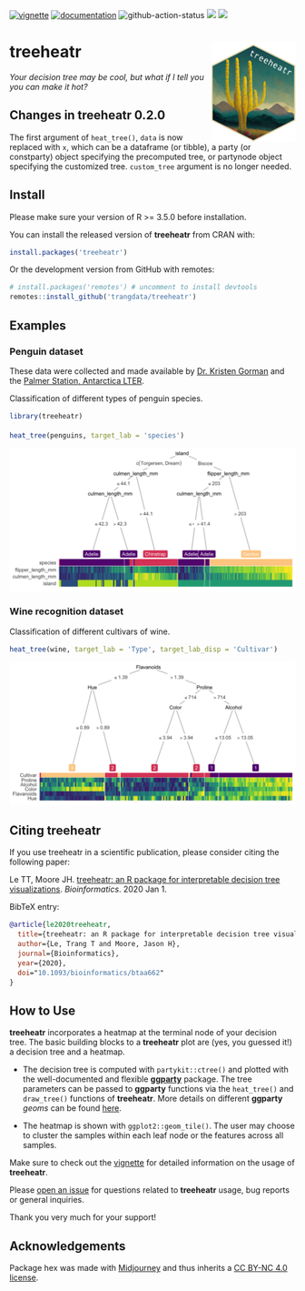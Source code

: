 
[![vignette](https://img.shields.io/badge/-Vignette-green?logo=spinnaker)](https://trangdata.github.io/treeheatr/articles/explore.html)
[![documentation](https://img.shields.io/badge/-Documentation-purple?logo=read-the-docs)](https://trangdata.github.io/treeheatr/reference/)
![github-action-status](https://github.com/trangdata/treeheatr/actions/workflows/R-CMD-check.yaml/badge.svg)
[![](http://cranlogs.r-pkg.org/badges/grand-total/treeheatr?color=blue)](https://cran.r-project.org/package=treeheatr)
[![](https://img.shields.io/badge/doi-10.1093/bioinformatics/btaa662-yellow.svg)](https://doi.org/10.1093/bioinformatics/btaa662)

# treeheatr <img src="man/figures/logo.png" style="float:right; height:175px;">

*Your decision tree may be cool, but what if I tell you you can make it
hot?*

## Changes in treeheatr 0.2.0

The first argument of `heat_tree()`, `data` is now replaced with `x`,
which can be a dataframe (or tibble), a party (or constparty) object
specifying the precomputed tree, or partynode object specifying the
customized tree. `custom_tree` argument is no longer needed.

## Install

Please make sure your version of R \>= 3.5.0 before installation.

You can install the released version of **treeheatr** from CRAN with:

``` r
install.packages('treeheatr')
```

Or the development version from GitHub with remotes:

``` r
# install.packages('remotes') # uncomment to install devtools
remotes::install_github('trangdata/treeheatr')
```

## Examples

### Penguin dataset

These data were collected and made available by [Dr. Kristen
Gorman](https://www.uaf.edu/cfos/people/faculty/detail/kristen-gorman.php)
and the [Palmer Station, Antarctica LTER](https://pal.lternet.edu/).

Classification of different types of penguin species.

``` r
library(treeheatr)

heat_tree(penguins, target_lab = 'species')
```

![](man/figures/unnamed-chunk-4-1.png)<!-- -->

### Wine recognition dataset

Classification of different cultivars of wine.

``` r
heat_tree(wine, target_lab = 'Type', target_lab_disp = 'Cultivar')
```

![](man/figures/unnamed-chunk-5-1.png)<!-- -->

## Citing treeheatr

If you use treeheatr in a scientific publication, please consider citing
the following paper:

Le TT, Moore JH. [treeheatr: an R package for interpretable decision
tree visualizations](https://doi.org/10.1093/bioinformatics/btaa662).
*Bioinformatics*. 2020 Jan 1.

BibTeX entry:

``` bibtex
@article{le2020treeheatr,
  title={treeheatr: an R package for interpretable decision tree visualizations},
  author={Le, Trang T and Moore, Jason H},
  journal={Bioinformatics},
  year={2020},
  doi="10.1093/bioinformatics/btaa662"
}
```

## How to Use

**treeheatr** incorporates a heatmap at the terminal node of your
decision tree. The basic building blocks to a **treeheatr** plot are
(yes, you guessed it!) a decision tree and a heatmap.

-   The decision tree is computed with `partykit::ctree()` and plotted
    with the well-documented and flexible
    [**ggparty**](https://cran.r-project.org/package=ggparty/) package.
    The tree parameters can be passed to **ggparty** functions via the
    `heat_tree()` and `draw_tree()` functions of **treeheatr**. More
    details on different **ggparty** *geoms* can be found
    [here](https://github.com/martin-borkovec/ggparty).

-   The heatmap is shown with `ggplot2::geom_tile()`. The user may
    choose to cluster the samples within each leaf node or the features
    across all samples.

Make sure to check out the
[vignette](https://trangdata.github.io/treeheatr/articles/explore.html)
for detailed information on the usage of **treeheatr**.

Please [open an
issue](https://github.com/trangdata/treeheatr/issues/new) for questions
related to **treeheatr** usage, bug reports or general inquiries.

Thank you very much for your support!

## Acknowledgements

Package hex was made with [Midjourney](https://www.midjourney.com/home/)
and thus inherits a [CC BY-NC 4.0
license](https://creativecommons.org/licenses/by-nc/4.0/legalcode).
